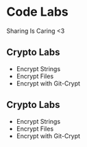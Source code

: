 # Code Labs
Sharing Is Caring <3

Crypto Labs
----------
- Encrypt Strings
- Encrypt Files
- Encrypt with Git-Crypt

Crypto Labs
----------
- Encrypt Strings
- Encrypt Files
- Encrypt with Git-Crypt
